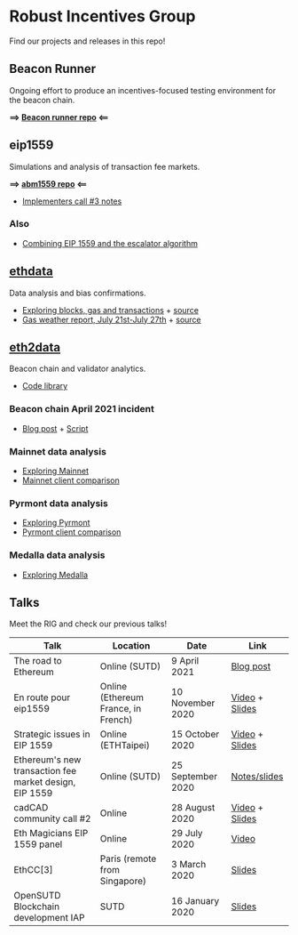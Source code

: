 # Robust Incentives Group

Find our projects and releases in this repo!

## Beacon Runner

Ongoing effort to produce an incentives-focused testing environment for the beacon chain.

**==> [Beacon runner repo](https://github.com/ethereum/beaconrunner) <==**

## eip1559

Simulations and analysis of transaction fee markets.

**==> [abm1559 repo](https://github.com/ethereum/abm1559) <==**

- [Implementers call #3 notes](eip1559/notes-call3.md)

### Also

- [Combining EIP 1559 and the escalator algorithm](eip1559/combination.md)

## [ethdata](ethdata)

Data analysis and bias confirmations. 

- [Exploring blocks, gas and transactions](https://ethereum.github.io/rig/ethdata/notebooks/explore_data.html) + [source](ethdata/notebooks/explore_data.Rmd)
- [Gas weather report, July 21st-July 27th](https://ethereum.github.io/rig/ethdata/notebooks/gas_weather_reports/exploreJuly21.html) + [source](ethdata/notebooks/gas_weather_reports/exploreJuly21.Rmd)

## [eth2data](eth2data)

Beacon chain and validator analytics.

- [Code library](eth2data/notebooks/lib.R)

### Beacon chain April 2021 incident

- [Blog post](https://barnabe.substack.com/p/a-data-driven-view-of-the-beacon) + [Script](eth2data/script/20210424_plots.R)

### Mainnet data analysis

- [Exploring Mainnet](https://ethereum.github.io/rig/eth2data/notebooks/mainnet_explore.html)
- [Mainnet client comparison](https://ethereum.github.io/rig/eth2data/notebooks/mainnet_compare.html)

### Pyrmont data analysis

- [Exploring Pyrmont](https://ethereum.github.io/rig/eth2data/notebooks/pyrmont_explore.html)
- [Pyrmont client comparison](https://ethereum.github.io/rig/eth2data/notebooks/pyrmont_compare.html)

### Medalla data analysis

- [Exploring Medalla](https://ethereum.github.io/rig/eth2data/notebooks/medalla_explore.html)

## Talks

Meet the RIG and check our previous talks!

| Talk | Location | Date | Link |
|---|---|---|---|
| The road to Ethereum | Online (SUTD) | 9 April 2021 | [Blog post](https://barnabe.substack.com/p/eth2) |
| En route pour eip1559 | Online (Ethereum France, in French) | 10 November 2020 | [Video](https://www.youtube.com/watch?v=p8M5RpiUG8o) + [Slides](https://docs.google.com/presentation/u/1/d/1MuO7egGTleSXrYcQH9B6IZ-NrMNyTPmypLb4MN9d9SE/edit?usp=sharing) |
| Strategic issues in EIP 1559 | Online (ETHTaipei) | 15 October 2020 | [Video](https://www.youtube.com/watch?v=3pErNDU5BiE) + [Slides](https://docs.google.com/presentation/d/1AHQAgLqAIsiF_Vd2pcYaMBvg0v8d-01_yzsWJLOLj4I/edit) |
| Ethereum's new transaction fee market design, EIP 1559 | Online (SUTD) | 25 September 2020 | [Notes/slides](assets/pdf/notes-georgios.pdf) |
| cadCAD community call #2 | Online | 28 August 2020 | [Video](https://www.youtube.com/watch?v=SVNNvTiIKlg) + [Slides](https://docs.google.com/presentation/d/13PHT4fIw7g_fhOfkagZRyxjeVO8dM3z6zjRMQkY0j1U/edit?usp=sharing) |
| Eth Magicians EIP 1559 panel | Online | 29 July 2020 | [Video](https://www.youtube.com/watch?v=kNSpugOwQ1o) |
| EthCC[3] | Paris (remote from Singapore) | 3 March 2020 | [Slides](assets/pdf/rig-ethcc.pdf) |
| OpenSUTD Blockchain development IAP | SUTD | 16 January 2020 | [Slides](https://docs.google.com/presentation/d/10LR57HTiSs-8pBpNeXKoJ13zOPxzOrLI8Avs3FSDsz0/edit?usp=sharing) |
